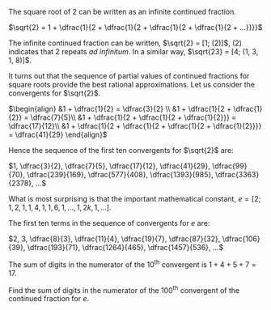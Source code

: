 The square root of 2 can be written as an infinite continued fraction.

$\sqrt{2} = 1 + \dfrac{1}{2 + \dfrac{1}{2 + \dfrac{1}{2 + \dfrac{1}{2 + ...}}}}$

The infinite continued fraction can be written, $\sqrt{2} = [1; (2)]$,
$(2)$ indicates that 2 repeats *ad infinitum*. In a similar way,
$\sqrt{23} = [4; (1, 3, 1, 8)]$.

It turns out that the sequence of partial values of continued fractions
for square roots provide the best rational approximations. Let us
consider the convergents for $\sqrt{2}$.

$\begin{align} &1 + \dfrac{1}{2} = \dfrac{3}{2} \\ &1 + \dfrac{1}{2 + \dfrac{1}{2}} = \dfrac{7}{5}\\ &1 + \dfrac{1}{2 + \dfrac{1}{2 + \dfrac{1}{2}}} = \dfrac{17}{12}\\ &1 + \dfrac{1}{2 + \dfrac{1}{2 + \dfrac{1}{2 + \dfrac{1}{2}}}} = \dfrac{41}{29} \end{align}$

Hence the sequence of the first ten convergents for $\sqrt{2}$ are:

$1, \dfrac{3}{2}, \dfrac{7}{5}, \dfrac{17}{12}, \dfrac{41}{29}, \dfrac{99}{70}, \dfrac{239}{169}, \dfrac{577}{408}, \dfrac{1393}{985}, \dfrac{3363}{2378}, ...$

What is most surprising is that the important mathematical constant,
$e = [2; 1, 2, 1, 1, 4, 1, 1, 6, 1, ... , 1, 2k, 1, ...]$.

The first ten terms in the sequence of convergents for *e* are:

$2, 3, \dfrac{8}{3}, \dfrac{11}{4}, \dfrac{19}{7}, \dfrac{87}{32}, \dfrac{106}{39}, \dfrac{193}{71}, \dfrac{1264}{465}, \dfrac{1457}{536}, ...$

The sum of digits in the numerator of the 10<sup>th</sup> convergent is
$1 + 4 + 5 + 7 = 17$.

Find the sum of digits in the numerator of the 100<sup>th</sup>
convergent of the continued fraction for $e$.
